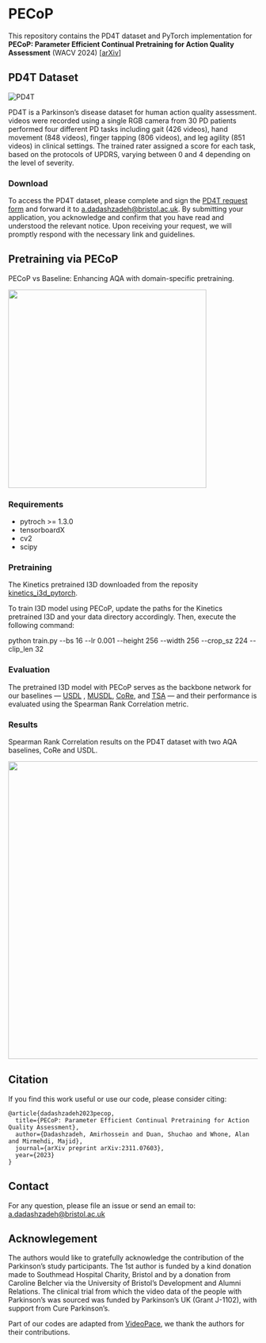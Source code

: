 # PECoP
This repository contains the PD4T dataset and PyTorch implementation for **PECoP: Parameter Efficient Continual Pretraining for Action Quality Assessment** (WACV 2024) [[arXiv](https://arxiv.org/pdf/2311.07603.pdf)]



## PD4T Dataset 


![PD4T](https://github.com/Plrbear/PECoP/assets/31938815/80ba7e89-72be-4353-b933-1659773c9fdb)


PD4T is a Parkinson’s disease dataset for human action quality assessment. videos were recorded using a single RGB camera from 30 PD patients performed four different PD tasks including gait (426 videos), hand movement (848 videos), finger tapping (806 videos), and leg agility (851 videos) in clinical settings.
The trained rater assigned a score for each task, based on the protocols of UPDRS, varying between 0 and 4 depending on the level of severity. 
### Download
To access the PD4T dataset, please complete and sign the [PD4T request form](datasets/PD4T_Request_Form.docx) and forward it to a.dadashzadeh@bristol.ac.uk. By submitting your application, you acknowledge and confirm that you have read and understood the relevant notice. Upon receiving your request, we will promptly respond with the necessary link and guidelines.
## Pretraining via PECoP 
PECoP vs Baseline: Enhancing AQA with domain-specific pretraining.



<img src="https://github.com/Plrbear/PECoP/assets/31938815/83b9a5f0-04cc-4c12-90da-39cbf438ec87" width="400">



### Requirements
- pytroch >= 1.3.0
- tensorboardX
- cv2
- scipy



### Pretraining
The Kinetics pretrained I3D downloaded from the reposity [kinetics_i3d_pytorch](https://github.com/hassony2/kinetics_i3d_pytorch/blob/master/model/model_rgb.pth).

To train I3D model using PECoP, update the paths for the Kinetics pretrained I3D and your data directory accordingly. Then, execute the following command:

python train.py --bs 16 --lr 0.001 --height 256 --width 256 --crop_sz 224 --clip_len 32



### Evaluation
The pretrained I3D model with PECoP serves as the backbone network for our baselines — [USDL](https://github.com/nzl-thu/MUSDL) , [MUSDL](https://github.com/nzl-thu/MUSDL), [CoRe](https://github.com/yuxumin/CoRe), and [TSA](https://github.com/xujinglin/FineDiving) — and their performance is evaluated using the Spearman Rank Correlation metric.

### Results
Spearman Rank Correlation results on the PD4T dataset with two AQA baselines, CoRe and USDL.

<img src="https://github.com/Plrbear/PECoP/assets/31938815/f5b017b7-6f9b-45a0-9237-1a2b95bb424d" width="600">


## Citation
If you find this work useful or use our code, please consider citing:

```
@article{dadashzadeh2023pecop,
  title={PECoP: Parameter Efficient Continual Pretraining for Action Quality Assessment},
  author={Dadashzadeh, Amirhossein and Duan, Shuchao and Whone, Alan and Mirmehdi, Majid},
  journal={arXiv preprint arXiv:2311.07603},
  year={2023}
}
```



## Contact
 For any question, please file an issue or send an email to: a.dadashzadeh@bristol.ac.uk


## Acknowlegement
The authors would like to gratefully acknowledge the
contribution of the Parkinson’s study participants. The 1st
author is funded by a kind donation made to Southmead
Hospital Charity, Bristol and by a donation from Caroline
Belcher via the University of Bristol’s Development and
Alumni Relations. The clinical trial from which the video
data of the people with Parkinson’s was sourced was funded
by Parkinson’s UK (Grant J-1102), with support from Cure
Parkinson’s.


Part of our codes are adapted from [VideoPace](https://github.com/laura-wang/video-pace), we thank the authors for their contributions.

